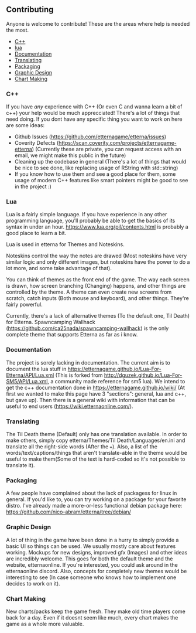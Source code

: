 ## Contributing

Anyone is welcome to contribute! These are the areas where help is needed the most.

 * [C++](#c)
 * [lua](#lua)
 * [Documentation](#documentation)
 * [Translating](#translating)
 * [Packaging](#packaging)
 * [Graphic Design](#graphic-Design)
 * [Chart Making](#chart-making)
 
 
### C++

If you have *any* experience with C++ (Or even C and wanna learn a bit of c++) your help would be much apprecciated!
There's a lot of things that need doing. If you dont have any specific thing you want to work on here are some ideas:
 - Github Issues (https://github.com/etternagame/etterna/issues)
 - Coverity Defects (https://scan.coverity.com/projects/etternagame-etterna) (Currently these are private, you can request access with an email, we might make this public in the future)
 - Cleaning up the codebase in general (There's a lot of things that would be nice to see done, like replacing usage of RString with std::string)
 - If you know how to use them and see a good place for them, some usage of modern C++ features like smart pointers might be good to see in the project :)
 
### Lua

Lua is a fairly simple language. If you have experience in any other programming language, you'll probably be able to get the basics of its syntax in under an hour. https://www.lua.org/pil/contents.html is probably a good place to learn a bit.

Lua is used in etterna for Themes and Noteskins. 

Noteskins control the way the notes are drawed (Most noteskins have very similar logic and only different images, but noteskins have the power to do a lot more, and some take advantage of that).

You can think of themes as the front end of the game. The way each screen is drawn, how screen branching (Changing) happens, and other things are controlled by the theme. A theme can even create new screens from scratch, catch inputs (Both mouse and keyboard), and other things. They're fairly powerful.

Currently, there's a lack of alternative themes (To the default one, Til Death) for Etterna. Spawncamping Wallhack (https://github.com/ca25nada/spawncamping-wallhack) is the only complete theme that supports Etterna as far as i know.

### Documentation

The project is sorely lacking in documentation. The current aim is to document the lua stuff in https://etternagame.github.io/Lua-For-Etterna/API/Lua.xml (This is forked from http://dguzek.github.io/Lua-For-SM5/API/Lua.xml, a community made reference for sm5 lua). We intend to get the c++ documentation done in https://etternagame.github.io/wiki/ (At first we wanted to make this page have 3 "sections": general, lua and c++, but gave up). Then there is a general wiki with information that can be useful to end users (https://wiki.etternaonline.com/).

### Translating

The Til Death theme (Default) only has one translation available. In order to make others, simply copy etterna/Themes/Til Death/Languages/en.ini and translate all the right-side words (After the `=`). Also, a list of the words/text/captions/things that aren't translate-able in the theme would be useful to make them(Some of the text is hard-coded so it's not possible to translate it).

### Packaging

A few people have complained about the lack of packagess for linux in general. If you'd like to, you can try working on a package for your favorite distro. I've already made a more-or-less functional debian package here: https://github.com/nico-abram/etterna/tree/debian/

### Graphic Design

A lot of thing in the game have been done in a hurry to simply provide a basic UI so things can be used. We usually mostly care about features working. Mockups for new designs, improved gfx (Images) and other ideas are incredibly welcome. This goes for both the default theme and the website, etternaonline. If you're interested, you could ask around in the etternaonline discord. Also, concepts for completely new themes would be interesting to see (In case someone who knows how to implement one decides to work on it).

### Chart Making

New charts/packs keep the game fresh. They make old time players come back for a day. Even if it doesnt seem like much, every chart makes the game as a whole more valuable.
